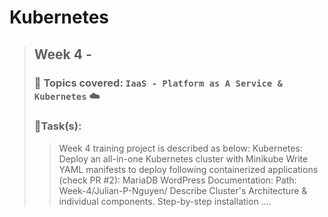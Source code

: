 # Kubernetes
> ## Week 4 - 
> ### 🚀 Topics covered: **`IaaS - Platform as A Service & Kubernetes`** ☁️
> ### 🎯**Task(s)**:
> > Week 4 training project is described as below:
 Kubernetes:
 Deploy an all-in-one Kubernetes cluster with Minikube
 Write YAML manifests to deploy following containerized applications (check PR #2):
MariaDB
WordPress
 Documentation: Path: Week-4/Julian-P-Nguyen/
 Describe Cluster's Architecture & individual components.
 Step-by-step installation
....
